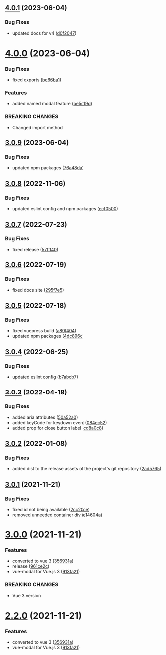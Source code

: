 ## [4.0.1](https://github.com/kouts/vue-modal/compare/v4.0.0...v4.0.1) (2023-06-04)


### Bug Fixes

* updated docs for v4 ([d0f2047](https://github.com/kouts/vue-modal/commit/d0f2047687acb79c161eeb4c41b4f1b85aca98a9))

# [4.0.0](https://github.com/kouts/vue-modal/compare/v3.0.9...v4.0.0) (2023-06-04)


### Bug Fixes

* fixed exports ([be66ba1](https://github.com/kouts/vue-modal/commit/be66ba1a6e1310be3fd82370d17fa329d394cd49))


### Features

* added named modal feature ([be5d19d](https://github.com/kouts/vue-modal/commit/be5d19dfe9e43f0b9857132b4740f43b02b3df4a))


### BREAKING CHANGES

* Changed import method

## [3.0.9](https://github.com/kouts/vue-modal/compare/v3.0.8...v3.0.9) (2023-06-04)


### Bug Fixes

* updated npm packages ([76a48da](https://github.com/kouts/vue-modal/commit/76a48da55d0a7115230da608ceaebcd090807588))

## [3.0.8](https://github.com/kouts/vue-modal/compare/v3.0.7...v3.0.8) (2022-11-06)


### Bug Fixes

* updated eslint config and npm packages ([ecf0500](https://github.com/kouts/vue-modal/commit/ecf050066186b4df53830086701b110e9f7a7a33))

## [3.0.7](https://github.com/kouts/vue-modal/compare/v3.0.6...v3.0.7) (2022-07-23)


### Bug Fixes

* fixed release ([57fff40](https://github.com/kouts/vue-modal/commit/57fff4092c9988115902317d2c0c4d6a402425d2))

## [3.0.6](https://github.com/kouts/vue-modal/compare/v3.0.5...v3.0.6) (2022-07-19)


### Bug Fixes

* fixed docs site ([295f7e5](https://github.com/kouts/vue-modal/commit/295f7e575e9fb09690111fb680ffa89db2cc75bc))

## [3.0.5](https://github.com/kouts/vue-modal/compare/v3.0.4...v3.0.5) (2022-07-18)


### Bug Fixes

* fixed vuepress build ([a80f404](https://github.com/kouts/vue-modal/commit/a80f40457bdf263c270fb256347171ae698de462))
* updated npm packages ([4dc896c](https://github.com/kouts/vue-modal/commit/4dc896c8ef6627055826cf723b9d3d1716f0ef4a))

## [3.0.4](https://github.com/kouts/vue-modal/compare/v3.0.3...v3.0.4) (2022-06-25)


### Bug Fixes

* updated eslint config ([b7abcb7](https://github.com/kouts/vue-modal/commit/b7abcb746ba5492c4989d565ee21e461232436f6))

## [3.0.3](https://github.com/kouts/vue-modal/compare/v3.0.2...v3.0.3) (2022-04-18)


### Bug Fixes

* added aria attributes ([50a52a0](https://github.com/kouts/vue-modal/commit/50a52a0146082502eb88d534ab2ee46ac2b889f8))
* added keyCode for keydown event ([084ec52](https://github.com/kouts/vue-modal/commit/084ec525fbb0a437412c00df7868b3e8cbf90c65))
* added prop for close button label ([cd8a0c8](https://github.com/kouts/vue-modal/commit/cd8a0c802df7e219504fbbeeb923d7ece045d949))

## [3.0.2](https://github.com/kouts/vue-modal/compare/v3.0.1...v3.0.2) (2022-01-08)


### Bug Fixes

* added dist to the release assets of the project's git repository ([2ad5765](https://github.com/kouts/vue-modal/commit/2ad57651db8725792c0168fc05db9288657aedbd))

## [3.0.1](https://github.com/kouts/vue-modal/compare/v3.0.0...v3.0.1) (2021-11-21)


### Bug Fixes

* fixed id not being available ([2cc20ce](https://github.com/kouts/vue-modal/commit/2cc20ce4b776cb1b52ef33983883955ba62208d3))
* removed unneeded container div ([e14604a](https://github.com/kouts/vue-modal/commit/e14604a86908d3c822ad3e01bd13392e3e3d4a55))

# [3.0.0](https://github.com/kouts/vue-modal/compare/v2.1.1...v3.0.0) (2021-11-21)


### Features

* converted to vue 3 ([356931a](https://github.com/kouts/vue-modal/commit/356931ac81fb48590b96904b26df4264497794c1))
* release ([961ce2c](https://github.com/kouts/vue-modal/commit/961ce2c7cef08e5c551af5cfc8463168a1eba219))
* vue-modal for Vue.js 3 ([913fa21](https://github.com/kouts/vue-modal/commit/913fa2177eaa4fa330821b6505e539a8d8d82e75))


### BREAKING CHANGES

* Vue 3 version

# [2.2.0](https://github.com/kouts/vue-modal/compare/v2.1.1...v2.2.0) (2021-11-21)


### Features

* converted to vue 3 ([356931a](https://github.com/kouts/vue-modal/commit/356931ac81fb48590b96904b26df4264497794c1))
* vue-modal for Vue.js 3 ([913fa21](https://github.com/kouts/vue-modal/commit/913fa2177eaa4fa330821b6505e539a8d8d82e75))
